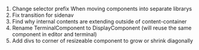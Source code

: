 1. Change selector prefix When moving components into separate librarys
2. Fix transition for sidenav
3. Find why internal contents are extending outside of content-container
4. Rename TerminalComponent to DisplayComponent (will reuse the same component in editor and terminal)
5. Add divs to corner of resizeable component to grow or shrink diagonally
